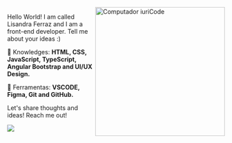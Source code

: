 <img  src="https://user-images.githubusercontent.com/61096682/189206495-da1abc67-6f76-428e-8239-a7efdef06bd9.svg"  min-width="380px"  max-width="380px"  width="300px"  align="right"  alt="Computador iuriCode">

  

<p  align="left">

Hello World! I am called Lisandra Ferraz and I am a front-end developer. Tell me about your ideas :)</strong>

</p>

  

<p  align="left">

🦄 Knowledges: <strong>HTML, CSS, JavaScript, TypeScript, Angular Bootstrap and UI/UX Design.</strong>

</p>

  

<p  align="left">

💼 Ferramentas: <strong>VSCODE, Figma, Git and GitHub.</strong>

</p>

  

<p  align="left">
Let's share thoughts and ideas! Reach me out!
</p>

  


<a  href="https://www.linkedin.com/in/lisandraferrazs/"  alt="Linkedin">

<img  src="https://img.shields.io/badge/-Linkedin-0e76a8?style=for-the-badge&logo=Linkedin&logoColor=white&link=https:https://www.linkedin.com/in/lisandraferrazs/"  /></a>

  
  

</p>
